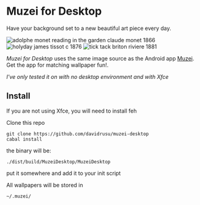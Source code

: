 Muzei for Desktop
=============
Have your background set to a new beautiful art piece every day.

![adolphe monet reading in the garden claude monet 1866](https://github.com/davidrusu/muzei/raw/master/adolphe-monet-reading-in-the-garden-claude-monet-1866-200px.jpg)
![holyday james tissot c 1876](https://github.com/davidrusu/muzei/raw/master/holyday-james-tissot-c-1876-200px.jpg)
![tick tack briton riviere 1881](https://github.com/davidrusu/muzei/raw/master/tick-tack-briton-riviere-1881-200px.jpg)

*Muzei for Desktop* uses the same image source as the Android app [Muzei](https://play.google.com/store/apps/details?id=net.nurik.roman.muzei&hl=en).
Get the app for matching wallpaper fun!.


*I've only tested it on with no desktop environment and with Xfce*

Install
-------
If you are not using Xfce, you will need to install feh

Clone this repo

    git clone https://github.com/davidrusu/muzei-desktop
    cabal install

the binary will be:

    ./dist/build/MuzeiDesktop/MuzeiDesktop

put it somewhere and add it to your init script


All wallpapers will be stored in

    ~/.muzei/
